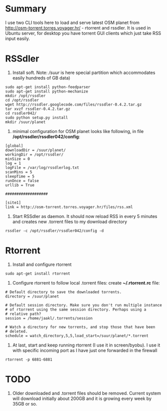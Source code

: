 # Summary

I use two CLI tools here to load and serve latest OSM planet from http://osm-torrent.torres.voyager.hr/ - rtorrent and rssdler. It is used in Ubuntu server, for desktop you have torrent GUI clients which just take RSS input easily.

# RSSdler
  1. Install soft. Note: _/suur_ is here special partition which accommodates easily hundreds of GB data)
```
sudo apt-get install python-feedparser
sudo apt-get install python-mechanize
mkdir /opt/rssdler
cd /opt/rssdler
wget http://rssdler.googlecode.com/files/rssdler-0.4.2.tar.gz
tar xvzf rssdler-0.4.2.tar.gz
cd rssdler042/
sudo python setup.py install
mkdir /suur/planet

```
  1. minimal configuration for OSM planet looks like following, in file **/opt/rssdler/rssdler042/config**:
```
[global]
downloadDir = /suur/planet/
workingDir = /opt/rssdler/
minSize = 0
log = 1
logFile = /var/log/rssdlerlog.txt
scanMins = 5
sleepTime = 5
runOnce = false
urllib = True

###################

[site1]
link = http://osm-torrent.torres.voyager.hr/files/rss.xml
```
  1. Start RSSdler as daemon. It should now reload RSS in every 5 minutes and creates new .torrent files to my download directory
```
rssdler -c /opt/rssdler/rssdler042/config -d
```

# Rtorrent
  1. Install and configure rtorrent
```
sudo apt-get install rtorrent
```
  1. Configure rtorrent to follow local .torrent files: create **~/.rtorrent.rc** file:
```
# Default directory to save the downloaded torrents.
directory = /suur/planet

# Default session directory. Make sure you don't run multiple instance
# of rtorrent using the same session directory. Perhaps using a
# relative path?
session = /home/jaakl/.torrents/session

# Watch a directory for new torrents, and stop those that have been
# deleted.
schedule = watch_directory,5,5,load_start=/suur/planet/*.torrent
```
  1. At last, start and keep running rtorrent (I use it in screen/byobu). I use it with specific incoming port as I have just one forwarded in the firewall
```
rtorrent -p 6881-6881
```

# TODO
  1. Older downloaded and .torrent files should be removed. Current system will download initially about 200GB and it is growing every week by 35GB or so.